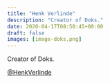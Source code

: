 ```yaml
---
title: "Henk Verlinde"
description: "Creator of Doks."
date: 2020-04-17T08:50:45+00:00
draft: false
images: [image-doks.png]
---
```


Creator of Doks.

[@HenkVerlinde](https://twitter.com/henkverlinde)

